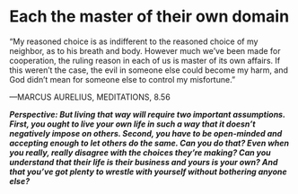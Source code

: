 # Each the master of their own domain

“My reasoned choice is as indifferent to the reasoned choice of my neighbor, as to his breath and body. However much we’ve been made for cooperation, the ruling reason in each of us is master of its own affairs. If this weren’t the case, the evil in someone else could become my harm, and God didn’t mean for someone else to control my misfortune.”

—MARCUS AURELIUS, MEDITATIONS, 8.56


***Perspective: But living that way will require two important assumptions. First, you ought to live your own life in such a way that it doesn’t negatively impose on others. Second, you have to be open-minded and accepting enough to let others do the same. Can you do that? Even when you really, really disagree with the choices they’re making? Can you understand that their life is their business and yours is your own? And that you’ve got plenty to wrestle with yourself without bothering anyone else?***